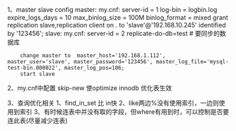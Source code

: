 1、master slave config
	master: 
		my.cnf:
			server-id = 1
			log-bin = logbin.log
			expire_logs_days = 10
			max_binlog_size = 100M
			binlog_format = mixed
		grant replication slave,replication client on *.* to 'slave'@'192.168.10.245' identified by '123456'; 
	slave: 
		my.cnf:
			server-id = 2
			replicate-do-db=test   # 要同步的数据库

		change master to  master_host='192.168.1.112', master_user='slave', master_password='123456', master_log_file='mysql-test-bin.000022', master_log_pos=106;
		start slave

2、my.cnf中配置 skip-new 使optimize innodb 优化表生效

3、查询优化相关
  1、find_in_set 比 in快
  2、like两边%没有使用索引，一边则使用到索引
  3、有时候连表中并没有取的字段，但where有用到时，可以控制是否要连此表(尽量减少连表)
